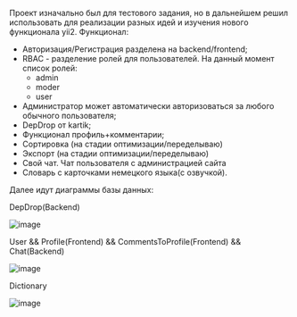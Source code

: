 Проект изначально был для тестового задания, но в дальнейшем решил использовать для реализации разных идей и изучения нового функционала yii2.
Функционал:
* Авторизация/Регистрация разделена на backend/frontend;
* RBAC - разделение ролей для пользователей. На данный момент список ролей:
  * admin
  * moder
  * user
* Администратор может автоматически авторизоваться за любого обычного пользователя;
* DepDrop от kartik;
* Функционал профиль+комментарии;
* Сортировка (на стадии оптимизации/переделываю)
* Экспорт (на стадии оптимизации/переделываю)
* Свой чат. Чат пользователя с администрацией сайта
* Словарь с карточками немецкого языка(с озвучкой).

Далее идут диаграммы базы данных:

DepDrop(Backend)


![image](https://user-images.githubusercontent.com/74964601/185903247-0b274990-af56-40ad-b343-da0a3ab88ebd.png)



User && Profile(Frontend) && CommentsToProfile(Frontend) && Chat(Backend)


![image](https://user-images.githubusercontent.com/74964601/203968176-20f759ef-4baf-4711-babe-049fd201724a.png)

Dictionary

![image](https://user-images.githubusercontent.com/74964601/207327629-51d307b3-ecc5-4d79-8e13-6ffaf603e267.png)
